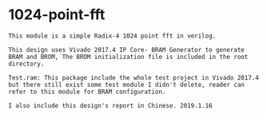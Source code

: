 # 1024-point-fft
    This module is a simple Radix-4 1024 point fft in verilog.   
    
    This design uses Vivado 2017.4 IP Core- BRAM Generator to generate BRAM and BROM, The BROM initialization file is included in the root directory.   
    
    Test.ram: This package include the whole test project in Vivado 2017.4  
    but there still exist some test module I didn't delete, reader can refer to this module for BRAM configuration.   
    
    I also include this design's report in Chinese. 2019.1.16
    
